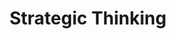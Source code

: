 ---
title: Strategic Thinking
key         : CP-ST
level : ungraded
skills : Behaviour, Mindset, Competency
difficulty  : easy
area : Competency
questions :
    - "CP-ST-01: Tell me about a time when you developed a research plan to generate strategic customer or product insights."
    - "CP-ST-02: Tell me about a time when you could anticipate a technology shift."
    - "CP-ST-03:Tell me about your most successful research contribution."
desirable :
    - Demonstrated insight into community and social trends
    - Identified challenging technical problems and provided creative solutions
    - Asked appropriate questions to gain insight into challenging situations
    - Developed a research agenda based on rigorous analysis and insight into future needs
bonus_points :
    - Projected community and social trends to anticipate their connection to technology and product needs
    - Identified challenging technical problems and provided creative solutions that received support from senior stakeholders
    - Asked appropriate questions to gain insight into challenging situations, and applied what he or she learned across domains
    - Developed a research agenda that is empirically derived/deeply integrated in the needs of the business
---